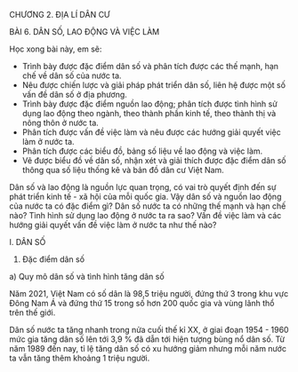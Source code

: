 CHƯƠNG 2. ĐỊA LÍ DÂN CƯ

BÀI 6. DÂN SỐ, LAO ĐỘNG VÀ VIỆC LÀM

Học xong bài này, em sẽ:
- Trình bày được đặc điểm dân số và phân tích được các thế mạnh, hạn chế về dân số của nước ta.
- Nêu được chiến lược và giải pháp phát triển dân số, liên hệ được một số vấn đề dân số ở địa phương.
- Trình bày được đặc điểm nguồn lao động; phân tích được tình hình sử dụng lao động theo ngành, theo thành phần kinh tế, theo thành thị và nông thôn ở nước ta.
- Phân tích được vấn đề việc làm và nêu được các hướng giải quyết việc làm ở nước ta.
- Phân tích được các biểu đồ, bảng số liệu về lao động và việc làm.
- Vẽ được biểu đồ về dân số, nhận xét và giải thích được đặc điểm dân số thông qua số liệu thống kê và bản đồ dân cư Việt Nam.

Dân số và lao động là nguồn lực quan trọng, có vai trò quyết định đến sự phát triển kinh tế - xã hội của mỗi quốc gia. Vậy dân số và nguồn lao động của nước ta có đặc điểm gì? Dân số nước ta có những thế mạnh và hạn chế nào? Tình hình sử dụng lao động ở nước ta ra sao? Vấn đề việc làm và các hướng giải quyết vấn đề việc làm ở nước ta như thế nào?

I. DÂN SỐ

1. Đặc điểm dân số

a) Quy mô dân số và tình hình tăng dân số

Năm 2021, Việt Nam có số dân là 98,5 triệu người, đứng thứ 3 trong khu vực Đông Nam Á và đứng thứ 15 trong số hơn 200 quốc gia và vùng lãnh thổ trên thế giới.

Dân số nước ta tăng nhanh trong nửa cuối thế kỉ XX, ở giai đoạn 1954 - 1960 mức gia tăng dân số lên tới 3,9 % đã dẫn tới hiện tượng bùng nổ dân số. Từ năm 1989 đến nay, tỉ lệ tăng dân số có xu hướng giảm nhưng mỗi năm nước ta vẫn tăng thêm khoảng 1 triệu người.